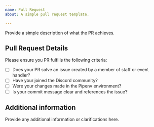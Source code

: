 ```yaml
---
name: Pull Request
about: A simple pull request template.

---
```


Provide a simple description of what the PR achieves. 

## Pull Request Details

Please ensure you PR fulfills the following criteria:

- [ ] Does your PR solve an issue created by a member of staff or event handler?
- [ ] Have your joined the Discord community? 
- [ ] Were your changes made in the Pipenv environment?
- [ ] Is your commit message clear and references the issue?

## Additional information

Provide any additional information or clarifications here.